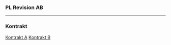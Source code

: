 ### PL Revision AB


___

### Kontrakt
<a class="btn btn-info btn-block" href="index.html?location=kontor_1a" role="button">Kontrakt A</a>
<a class="btn btn-info btn-block" href="index.html?location=kontor_1b" role="button">Kontrakt B</a>
